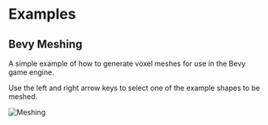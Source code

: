 # Examples

## Bevy Meshing

A simple example of how to generate voxel meshes for use in the Bevy game
engine.

Use the left and right arrow keys to select one of the example shapes to be
meshed.

![Meshing](https://i.imgur.com/IZwfRHc.gif)
